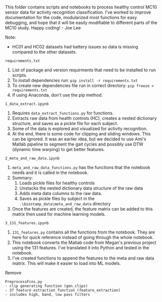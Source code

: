 This folder contains scripts and notebooks to process healthy control MC10 sensor data
for activity recognition classification. I've worked to improve documentation for the
code, modularized most functions for easy debugging, and hope that it will be easily
modifiable to different parts of the MC10 study. Happy coding! - Joe Lee

Note:
- HC01 and HC02 datasets had battery issues so data is missing compared to the other datasets.

`requirements.txt`
1. List of package and version requirments that need to be installed to run scripts.
1. To install dependencies run: `pip install -r requirements.txt`
1. To create new dependencies file run in correct directory: `pip freeze > requirements.txt`
1. If using Anaconda, don't use the pip method.

`1_data_extract.ipynb`
1. Requires `data_extract_functions.py` for functions.
1. Extracts raw data from health controls (HC), creates a nested dictionary structure,
and saves as a pickle file for each subject.
1. Some of the data is explored and visualized for activity recognition.
1. At the end, there is some code for clipping and sliding windows. This can be ignored.
It was an earlier idea, but we decided to use Ami's Matlab pipeline to segment the gait
cycles and possibly use DTW (dynamic time warping) to get better features.

`2_meta_and_raw_data.ipynb`
1. `meta_and_raw_data_functions.py` has the functions that the notebook needs and
it is called in the notebook.
1. Summary:
    1. Loads pickle files for healthy controls
    1. Unstacks the nested dictionary data structure of the raw data
    1. Adds meta data columns to the raw data.
    1. Saves as pickle files by subject in the `.\biostamp_data\meta_and_raw_data` directory
1. Once the features are created, the feature matrix can be added to this matrix then used 
for machine learning models.

`3_131_features.ipynb`
1. `131_features.py` contains all the functions from the notebook. They are here for
quick reference instead of going through the whole notebook.
1. This notebook converts the Matlab code from Megan's previous project using the 131
features. I've translated it into Python and tested in the notebook.
1. I've created functions to append the features to the meta and raw data matrix.
This will make it easier to load into ML models.


Remove
```
PreprocessFcns.py
- clip generating function (gen_clips)
- 37 feature extraction function (feature_extraction)
- includes high, band, low pass filters

```